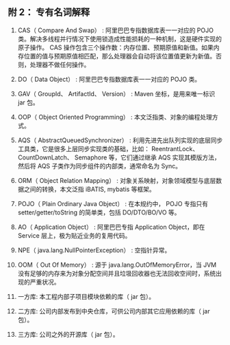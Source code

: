 ## 附 2： 专有名词解释

1. CAS（ Compare And Swap） : 阿里巴巴专指数据库表一一对应的 POJO 类。解决多线程并行情况下使用锁造成性能损耗的一种机制，这是硬件实现的原子操作。 CAS 操作包含三个操作数：内存位置、预期原值和新值。如果内存位置的值与预期原值相匹配，那么处理器会自动将该位置值更新为新值。否则，处理器不做任何操作。

2. DO（ Data Object） : 阿里巴巴专指数据库表一一对应的 POJO 类。

3. GAV（ GroupId、 ArtifactId、 Version） : Maven 坐标，是用来唯一标识 jar 包。

4. OOP（ Object Oriented Programming） : 本文泛指类、对象的编程处理方式。

5. AQS（ AbstractQueuedSynchronizer） : 利用先进先出队列实现的底层同步工具类，它是很多上层同步实现类的基础，比如： ReentrantLock、 CountDownLatch、 Semaphore 等，它们通过继承 AQS 实现其模版方法，然后将 AQS 子类作为同步组件的内部类，通常命名为 Sync。

6. ORM（ Object Relation Mapping） : 对象关系映射，对象领域模型与底层数据之间的转换，本文泛指 iBATIS, mybatis 等框架。

7. POJO（ Plain Ordinary Java Object） : 在本规约中， POJO 专指只有 setter/getter/toString 的简单类，包括 DO/DTO/BO/VO 等。

8. AO（ Application Object） : 阿里巴巴专指 Application Object，即在 Service 层上，极为贴近业务的复用代码。

9. NPE（ java.lang.NullPointerException） : 空指针异常。

10. OOM（ Out Of Memory） : 源于 java.lang.OutOfMemoryError，当 JVM 没有足够的内存来为对象分配空间并且垃圾回收器也无法回收空间时，系统出现的严重状况。

11. 一方库: 本工程内部子项目模块依赖的库（ jar 包）。

12. 二方库: 公司内部发布到中央仓库，可供公司内部其它应用依赖的库（ jar 包）。

13. 三方库: 公司之外的开源库（ jar 包）。